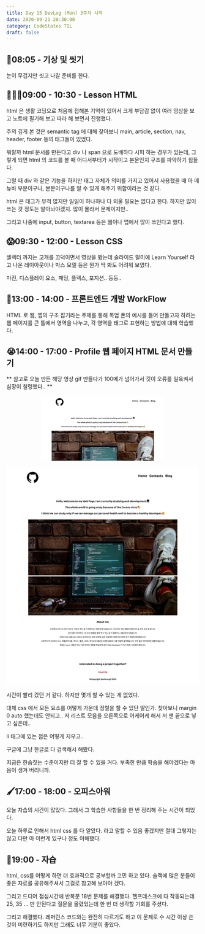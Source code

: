 ```yaml
---
title: Day 15 DevLog (Mon) 3주차 시작
date: 2020-09-21 20:30:00
category: CodeStates TIL
draft: false
---
```


## 🛀08:05 - 기상 및 씻기

눈이 무겁지만 씻고 나갈 준비를 한다.

## 🙇🏻‍♂️09:00 - 10:30 - Lesson HTML

html 은 생활 코딩으로 처음에 접해본 기억이 있어서 크게 부담감 없이 여러 영상을 보고 노트에 필기해 보고 따라 해 보면서 진행했다.

주의 깊게 본 것은 semantic tag 에 대해 찾아보니 main, article, section, nav, header, footer 등의 태그들이 있었다.

뭐랄까 html 문서를 만든다고 div 나 span 으로 도배하다 시피 하는 경우가 있는데, 그렇게 되면 html 의 코드를 볼 때 어디서부터가 시작이고 본문인지 구조를 파악하기 힘들다.

그럴 때 div 와 같은 기능을 하지만 태그 자체가 의미를 가지고 있어서 사용했을 때 아 메뉴바 부분이구나, 본문이구나를 알 수 있게 해주기 위함이라는 것 같다.

html 은 태그가 무척 많지만 일일이 하나하나 다 외울 필요는 없다고 한다. 하지만 많이 쓰는 것 정도는 알아놔야겠지. 많이 몰라서 문제이지만..

그리고 나중에 input, button, textarea 등은 웹이나 앱에서 많이 쓰인다고 했다.

## 😱09:30 - 12:00 - Lesson CSS

셀렉터 까지는 고개를 끄덕이면서 영상을 봤는데 슬라이드 말미에 Learn Yourself 라고 나온 레이아웃이나 박스 모델 등은 뭔가 딱 봐도 어려워 보였다.

마진, 디스플레이 요소, 패딩, 플렉스, 포지션.. 등등..

## 🤔13:00 - 14:00 - 프론트엔드 개발 WorkFlow

HTML 로 웹, 앱의 구조 잡기라는 주제를 통해 목업 폰의 예시를 들어 만들고자 하려는 웹 페이지를 큰 틀에서 영역을 나누고,
각 영역을 태그로 표현하는 방법에 대해 학습했다.

## 😭14:00 - 17:00 - Profile 웹 페이지 HTML 문서 만들기

** 참고로 오늘 만든 해당 영상 gif 만들다가 100메가 넘어가서 깃이 오류를 일읔켜서 심장이 철렁했다.. **

<p align="center"><img src="./images/myprofiles.gif"></p>

![](./images/profileweb1.jpeg)
![](./images/profileweb2.jpeg)

시간이 빨리 갔던 거 같다. 하지만 몇개 할 수 있는 게 없었다.

대체 css 에서 모든 요소를 어떻게 가운데 정렬을 할 수 있단 말인가. 찾아보니 margin 0 auto 했는데도 안되고.. 저 리스트 모음을 오른쪽으로 어케어케 해서 저 맨 끝으로 넣고 싶은데..

li 태그에 있는 점은 어떻게 지우고..

구글에 그냥 한글로 다 검색해서 해봤다.

지금은 한숨짓는 수준이지만 더 잘 할 수 있을 거다. 부족한 만큼 학습을 해야겠다는 마음이 생겨 버리니까.

## 🖌17:00 - 18:00 - 오피스아워

오늘 자습의 시간이 많았다. 그래서 그 학습한 사항들을 한 번 정리해 주는 시간이 되었다.

오늘 하루로 인해서 html css 를 다 알았다. 라고 말할 수 있음 좋겠지만 절대 그렇지는 않고 다만 아 이런게 있구나 정도 이해했다.

## 🐛19:00 - 자습

html, css를 어떻게 하면 더 효과적으로 공부할까 고민 하고 있다.
슬랙에 많은 분들이 좋은 자료를 공유해주셔서 그걸로 참고해 보아야 겠다.

그리고 드디어 점심시간에 반복문 18번 문제를 해결했다.
헬프데스크에 다 작동되는데 25, 35 ... 만 안된다고 질문을 올렸었는데 한 번 더 생각할 기회를 주셨다.

그리고 해결했다. 레퍼런스 코드와는 완전히 다르기도 하고 이 문제로 수 시간 이상 쓴 것이 미련하기도 하지만 그래도 너무 기분이 좋았다.
